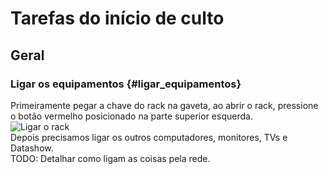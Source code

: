 # Tarefas do início de culto

## Geral

### Ligar os equipamentos {#ligar_equipamentos}
Primeiramente pegar a chave do rack na gaveta, ao abrir o rack, pressione o botão vermelho posicionado na parte superior esquerda.\
![Ligar o rack](ligar-rack.png)\
Depois precisamos ligar os outros computadores, monitores, TVs e Datashow.\
TODO: Detalhar como ligam as coisas pela rede.